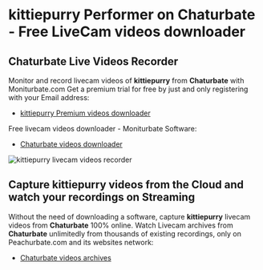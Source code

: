 # kittiepurry Performer on Chaturbate - Free LiveCam videos downloader

## Chaturbate Live Videos Recorder

Monitor and record livecam videos of **kittiepurry** from **Chaturbate** with Moniturbate.com
Get a premium trial for free by just and only registering with your Email address:
* [kittiepurry Premium videos downloader](https://moniturbate.com/request-demo-licence-key.html)

Free livecam videos downloader - Moniturbate Software:
* [Chaturbate videos downloader](https://moniturbate.com/moniturbate-download-software.html)

![kittiepurry livecam videos recorder](https://peachurnet.com/templates/moniturbate-software.png)


## Capture kittiepurry videos from the Cloud and watch your recordings on Streaming

Without the need of downloading a software, capture **kittiepurry** livecam videos from **Chaturbate** 100% online.
Watch Livecam archives from **Chaturbate** unlimitedly from thousands of existing recordings, only on Peachurbate.com and its websites network:
* [Chaturbate videos archives](https://peachurnet.com/)